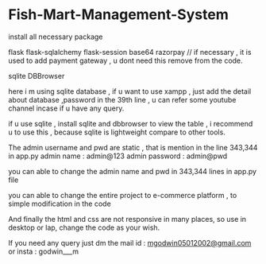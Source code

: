 # Fish-Mart-Management-System


install all necessary package

flask
flask-sqlalchemy
flask-session
base64
razorpay // if necessary , it is used to add payment gateway , u dont need this remove from the code.

sqlite
DBBrowser



here i m using sqlite database , if u want to use xampp , just add the detail about database ,password in the 39th line , u can refer some youtube channel incase if u have any query.

if u use sqlite , install sqlite and dbbrowser to view the table , i recommend u to use this , because sqlite is lightweight compare to other tools.


The admin username and pwd are static , that is mention in the line 343,344 in app.py
admin name : admin@123
admin password : admin@pwd

you can able to change the admin name and pwd in 343,344 lines in app.py file

you can able to change the entire project to e-commerce platform , to simple modification in the code

And finally the html and css are not responsive in many places, so use in desktop or lap, change the code as your wish.


If you need any query just dm the mail id : mgodwin05012002@gmail.com  or insta : godwin___m
